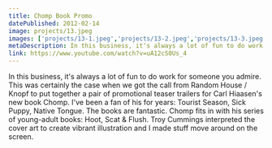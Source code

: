 ```yaml
---
title: Chomp Book Promo
datePublished: 2012-02-14
image: projects/13.jpeg
images: ['projects/13-1.jpeg','projects/13-2.jpeg','projects/13-3.jpeg']
metaDescription: In this business, it's always a lot of fun to do work for someone you admire. This was certainly the case when we got the call from Random House / Knopf to put...
link: https://www.youtube.com/watch?v=uA12cS0Us_4
---
```

In this business, it's always a lot of fun to do work for someone you admire. This was certainly the case when we got the call from Random House / Knopf to put together a pair of promotional teaser trailers for Carl Hiaasen's new book Chomp. I've been a fan of his for years: Tourist Season, Sick Puppy, Native Tongue. The books are fantastic. Chomp fits in with his series of young-adult books: Hoot, Scat & Flush. Troy Cummings interpreted the cover art to create vibrant illustration and I made stuff move around on the screen.
